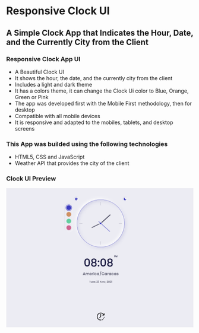 # Responsive Clock UI
## A Simple Clock App that Indicates the Hour, Date, and the Currently City from the Client
### Responsive Clock App UI
- A Beautiful Clock UI
- It shows the hour, the date, and the currently city from the client
- Includes a light and dark theme
- It has a colors theme, it can change the Clock Ui color to Blue, Orange, Green or Pink
- The app was developed first with the Mobile First methodology, then for desktop
- Compatible with all mobile devices
- It is responsive and adapted to the mobiles, tablets, and desktop screens
### This App was builded using the following technologies
- HTML5, CSS and JavaScript
- Weather API that provides the city of the client
### Clock UI Preview
<img src="/preview.png" width="800"/>

